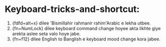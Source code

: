 # Keyboard-tricks-and-shortcut:
1) {fdfd+alt+x} dilee 'Bismillahir rahmanir rahim'Arabic e lekha utbee.
2) {fn+NumLock} dilee keyboard command change hoyee akta likhte giye arekta aslee seta valo hoye jabe.
3) {fn+f12} dilee English to Banglish e keyboard mood change kora jabee.
